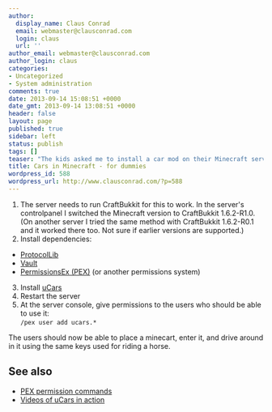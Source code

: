 ```yaml
---
author:
  display_name: Claus Conrad
  email: webmaster@clausconrad.com
  login: claus
  url: ''
author_email: webmaster@clausconrad.com
author_login: claus
categories:
- Uncategorized
- System administration
comments: true
date: 2013-09-14 15:08:51 +0000
date_gmt: 2013-09-14 13:08:51 +0000
header: false
layout: page
published: true
sidebar: left
status: publish
tags: []
teaser: "The kids asked me to install a car mod on their Minecraft server. Now, I suck at Minecraft server administration (probably because I don't like or play the game myself), so here are some notes in case I need to reinstall this later."
title: Cars in Minecraft - for dummies
wordpress_id: 588
wordpress_url: http://www.clausconrad.com/?p=588
---
```

1. The server needs to run CraftBukkit for this to work. In the server's controlpanel I switched the Minecraft version to CraftBukkit 1.6.2-R1.0. (On another server I tried the same method with CraftBukkit 1.6.2-R0.1 and it worked there too. Not sure if earlier versions are supported.)
2. Install dependencies:
  * [ProtocolLib](http://dev.bukkit.org/bukkit-plugins/protocollib/)
  * [Vault](http://dev.bukkit.org/bukkit-plugins/vault/)
  * [PermissionsEx (PEX)](http://dev.bukkit.org/bukkit-plugins/permissionsex/) (or another permissions system)
3. Install [uCars](http://dev.bukkit.org/bukkit-plugins/ucars/)
4. Restart the server
5. At the server console, give permissions to the users who should be able to use it:  
   `/pex user add ucars.*`

The users should now be able to place a minecart, enter it, and drive around in it using the same keys used for riding a horse.

## See also

* [PEX permission commands](https://github.com/PEXPlugins/PermissionsEx/wiki/Commands)
* [Videos of uCars in action](http://dev.bukkit.org/bukkit-plugins/ucars/pages/videos/)